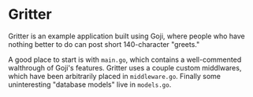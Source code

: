 Gritter
=======

Gritter is an example application built using Goji, where people who have
nothing better to do can post short 140-character "greets."

A good place to start is with `main.go`, which contains a well-commented
walthrough of Goji's features. Gritter uses a couple custom middlwares, which
have been arbitrarily placed in `middleware.go`. Finally some uninteresting
"database models" live in `models.go`.

